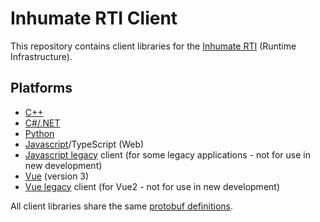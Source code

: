 # Inhumate RTI Client

This repository contains client libraries for the [Inhumate RTI](https://inhumatesystems.com/products/sboss/)
(Runtime Infrastructure).

## Platforms

* [C++](cpp/)
* [C#/.NET](dotnet/)
* [Python](python/)
* [Javascript](js/)/TypeScript (Web)
* [Javascript legacy](js-legacy/) client (for some legacy applications - not for use in new development)
* [Vue](vue/) (version 3)
* [Vue legacy](vue-legacy/) client (for Vue2 - not for use in new development)

All client libraries share the same [protobuf definitions](proto/).
